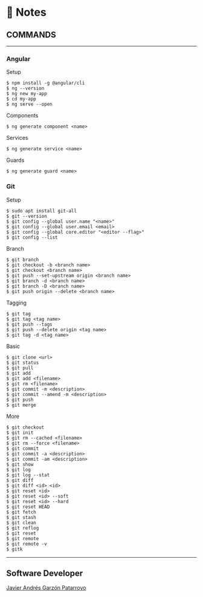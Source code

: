 # :memo: Notes
## COMMANDS
---
### Angular
Setup
```
$ npm install -g @angular/cli
$ ng --version
$ ng new my-app
$ cd my-app
$ ng serve --open
```
Components
```
$ ng generate component <name>
```
Services
```
$ ng generate service <name>
```
Guards
```
$ ng generate guard <name>
```
### Git
Setup
```
$ sudo apt install git-all
$ git --version
$ git config --global user.name "<name>"
$ git config --global user.email <email>
$ git config --global core.editor "<editor --flag>"
$ git config --list
```
Branch
```
$ git branch
$ git checkout -b <branch name>
$ git checkout <branch name>
$ git push --set-upstream origin <branch name>
$ git branch -d <branch name>
$ git branch -D <branch name>
$ git push origin --delete <branch name>
```
Tagging
```
$ git tag
$ git tag <tag name>
$ git push --tags
$ git push --delete origin <tag name>
$ git tag -d <tag name>
```
Basic
```
$ git clone <url>
$ git status
$ git pull
$ git add
$ git add <filename>
$ git rm <filename>
$ git commit -m <description>
$ git commit --amend -m <description>
$ git push
$ git merge
```
More
```
$ git checkout
$ git init
$ git rm --cached <filename>
$ git rm --force <filename>
$ git commit
$ git commit -a <description>
$ git commit -am <description>
$ git show
$ git log
$ git log --stat
$ git diff
$ git diff <id> <id>
$ git reset <id>
$ git reset <id> --soft
$ git reset <id> --hard
$ git reset HEAD
$ git fetch
$ git stash
$ git clean
$ git reflog
$ git reset
$ git remote
$ git remote -v
$ gitk
```
---
## Software Developer
[Javier Andrés Garzón Patarroyo](https://javierandresgp.com)
